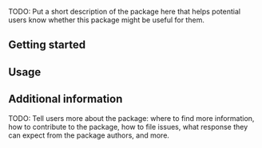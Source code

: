 TODO: Put a short description of the package here that helps potential users
know whether this package might be useful for them.

## Getting started

## Usage

## Additional information

TODO: Tell users more about the package: where to find more information, how to
contribute to the package, how to file issues, what response they can expect
from the package authors, and more.
